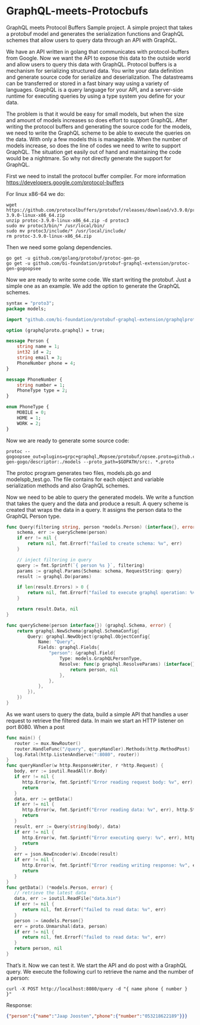 # GraphQL-meets-Protocbufs
GraphQL meets Protocol Buffers Sample project. A simple project that takes a protobuf model and generates the serialization functions and GraphQL schemes that allow users to query data through an API with GraphQL.

We have an API written in golang that communicates with protocol-buffers from Google. Now we want the API to expose this data to the outside world and allow users to query this data with GraphQL. Protocol buffers is a mechanism for serializing structured data. You write your data definition and generate source code for serialize and deserialization. The datastreams can be transferred or stored in a fast binary way using a variety of languages. GraphQL is a query language for your API, and a server-side runtime for executing queries by using a type system you define for your data.
 
The problem is that it would be easy for small models, but when the size and amount of models increases so does effort to support GraphQL. After writing the protocol buffers and generating the source code for the models, we need to write the GraphQL scheme to be able to execute the queries on the data. With only a few models this is manageable. When the number of models increase, so does the line of codes we need to write to support GraphQL. The situation get easily out of hand and maintaining the code would be a nightmare. So why not directly generate the support for GraphQL.

First we need to install the protocol buffer compiler. For more information https://developers.google.com/protocol-buffers

For linux x86-64 we do:
``` shell script
wget https://github.com/protocolbuffers/protobuf/releases/download/v3.9.0/protoc-3.9.0-linux-x86_64.zip
unzip protoc-3.9.0-linux-x86_64.zip -d protoc3
sudo mv protoc3/bin/* /usr/local/bin/
sudo mv protoc3/include/* /usr/local/include/
rm protoc-3.9.0-linux-x86_64.zip
```

Then we need some golang dependencies.

```shell script
go get -u github.com/golang/protobuf/protoc-gen-go
go get -u github.com/bi-foundation/protobuf-graphql-extension/protoc-gen-gogoopsee
```

Now we are ready to write some code. We start writing the protobuf. Just a simple one as an example. We add the option to generate the GraphQL schemes.

```protobuf
syntax = "proto3";
package models;

import "github.com/bi-foundation/protobuf-graphql-extension/graphqlproto/graphql.proto";

option (graphqlproto.graphql) = true;

message Person {
    string name = 1;
    int32 id = 2;
    string email = 3;
    PhoneNumber phone = 4;
}

message PhoneNumber {
    string number = 1;
    PhoneType type = 2;
}

enum PhoneType {
    MOBILE = 0;
    HOME = 1;
    WORK = 2;
}
```
 

Now we are ready to generate some source code:
```shell script
protoc --gogoopsee_out=plugins=grpc+graphql,Mopsee/protobuf/opsee.proto=github.com/opsee/protobuf/opseeproto,Mgoogle/protobuf/descriptor.proto=github.com/gogo/protobuf/protoc-gen-gogo/descriptor:./models --proto_path=$GOPATH/src:. *.proto
```

The protoc program generates two files, models.pb.go and modelspb_test.go. The file contains for each object and variable serialization methods and also GraphQL schemes.

Now we need to be able to query the generated models. We write a function that takes the query and the data and produce a result. A query scheme is created that wraps the data in a query. It assigns the person data to the GraphQL Person type.

```go
func Query(filtering string, person *models.Person) (interface{}, error) {
	schema, err := queryScheme(person)
	if err != nil {
		return nil, fmt.Errorf("failed to create schema: %v", err)
	}

	// inject filtering in query
	query := fmt.Sprintf(`{ person %s }`, filtering)
	params := graphql.Params{Schema: schema, RequestString: query}
	result := graphql.Do(params)

	if len(result.Errors) > 0 {
		return nil, fmt.Errorf("failed to execute graphql operation: %v", result.Errors)
	}

	return result.Data, nil
}

func queryScheme(person interface{}) (graphql.Schema, error) {
	return graphql.NewSchema(graphql.SchemaConfig{
		Query: graphql.NewObject(graphql.ObjectConfig{
			Name: "Query",
			Fields: graphql.Fields{
				"person": &graphql.Field{
					Type: models.GraphQLPersonType,
					Resolve: func(p graphql.ResolveParams) (interface{}, error) {
						return person, nil
					},
				},
			},
		}),
	})
}
```
 
As we want users to query the data, build a simple API that handles a user request to retrieve the filtered data. In main we start an HTTP listener on port 8080. When a post 

```go
func main() {
   router := mux.NewRouter()
   router.HandleFunc("/query", queryHandler).Methods(http.MethodPost)
   log.Fatal(http.ListenAndServe(":8080", router))
}
func queryHandler(w http.ResponseWriter, r *http.Request) {
   body, err := ioutil.ReadAll(r.Body)
   if err != nil {
      http.Error(w, fmt.Sprintf("Error reading request body: %v", err), http.StatusBadRequest)
      return
   }
   data, err := getData()
   if err != nil {
      http.Error(w, fmt.Sprintf("Error reading data: %v", err), http.StatusBadRequest)
      return
   }
   result, err := Query(string(body), data)
   if err != nil {
      http.Error(w, fmt.Sprintf("Error executing query: %v", err), http.StatusBadRequest)
      return
   }
   err = json.NewEncoder(w).Encode(result)
   if err != nil {
      http.Error(w, fmt.Sprintf("Error reading writing response: %v", err), http.StatusBadRequest)
      return
   }
}
func getData() (*models.Person, error) {
   // retrieve the latest data
   data, err := ioutil.ReadFile("data.bin")
   if err != nil {
      return nil, fmt.Errorf("failed to read data: %v", err)
   }
   person := &models.Person{}
   err = proto.Unmarshal(data, person)
   if err != nil {
      return nil, fmt.Errorf("failed to read data: %v", err)
   }
   return person, nil
}
```

That’s it. Now we can test it. We start the API and do post with a GraphQL query. We execute the following curl to retrieve the name and the number of a person:

```shell script
curl -X POST http://localhost:8080/query -d "{ name phone { number } }"
```

Response:
```json
{"person":{"name":"Jaap Joosten","phone":{"number":"053218622189"}}}
```


